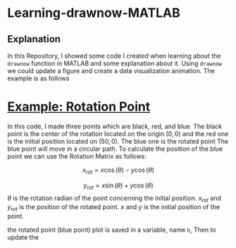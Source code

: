 # Learning-drawnow-MATLAB
## Explanation
In this Repository, I showed some code I created when learning about the `drawnow` function in MATLAB and some explanation about it.
Using `drawnow` we could update a figure and create a data visualization animation. The example is as follows

# [Example: Rotation Point](RotationPoint.m)
In this code, I made three points which are black, red, and blue. The black point is the center of the rotation located on the origin $(0,0)$ and the red one is the initial position located on ($50,0)$. The blue one is the rotated point
The blue point will move in a circular path. To calculate the position of the blue point we can use the Rotation Matrix as follows:

$$x_{rot}=x\cos(\theta) - y\cos(\theta)$$

$$y_{rot}=x\sin(\theta) + y\cos(\theta)$$
$\theta$ is the rotation radian of the point concerning the initial position. $x_{rot}$ and $y_{rot}$ is the position of the rotated point. $x$ and $y$ is the initial position of the point.

the rotated point (blue point) plot is saved in a variable, name `h`, Then to update the
